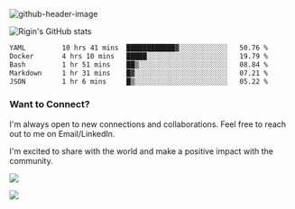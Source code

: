 
![github-header-image](https://github.com/riginoommen/riginoommen/assets/3840244/889cae65-df55-4cda-86cc-bf21bf1f2e96)

![Rigin's GitHub stats](https://github-readme-stats.vercel.app/api?username=riginoommen\&show_icons=true\&show=reviews,discussions_started,discussions_answered,prs_merged,prs_merged_percentage)


<!--START_SECTION:waka-->

```txt
YAML         10 hrs 41 mins  ████████████▓░░░░░░░░░░░░   50.76 %
Docker       4 hrs 10 mins   █████░░░░░░░░░░░░░░░░░░░░   19.79 %
Bash         1 hr 51 mins    ██▒░░░░░░░░░░░░░░░░░░░░░░   08.84 %
Markdown     1 hr 31 mins    █▓░░░░░░░░░░░░░░░░░░░░░░░   07.21 %
JSON         1 hr 6 mins     █▒░░░░░░░░░░░░░░░░░░░░░░░   05.22 %
```

<!--END_SECTION:waka-->

### Want to Connect?

I'm always open to new connections and collaborations. Feel free to reach out to me on Email/LinkedIn.

I'm excited to share with the world and make a positive impact with the community.

![](https://komarev.com/ghpvc/?username=riginoommen)

![](https://hit.yhype.me/github/profile?user_id=3840244)


